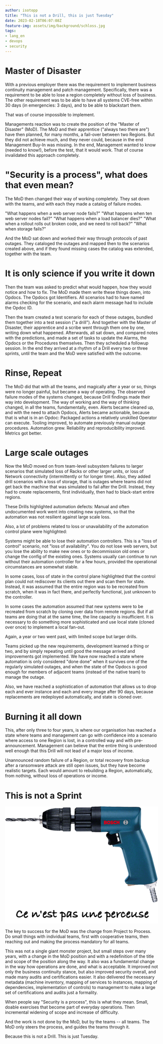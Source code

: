 ```yaml
---
author: isotopp
title: "This is not a Drill, this is just Tuesday"
date: 2023-02-18T06:07:08Z
feature-img: assets/img/background/schloss.jpg
tags:
- lang_en
- devops
- security
---
```


# Master of Disaster

With a previous employer there was the requirement to implement business continuity management and patch management.
Specifically, there was a requirement to be able to lose a region completely without loss of business.
The other requirement was to be able to have all systems CVE-free within 30 days (in emergencies: 3 days), and to be able to blackstart them.

That was of course impossible to implement.

Managements reaction was to create the position of the "Master of Disaster" (MoD).
The MoD and their apprentice ("always two there are") have then planned, for many months, a fail-over between two Regions.
But they did not achieve much, and they never could, because in the end Management Buy-In was missing.
In the end, Management wanted to know (needed to know!), before the test, that it would work.
That of course invalidated this approach completely.

# "Security is a process", what does that even mean?

The MoD then changed their way of working completely.
They sat down with the teams, and with each they made a catalog of failure modes.

"What happens when a web server node fails?"
"What happens when ten web server nodes fail?"
"What happens when a load balancer dies?"
"What when a rollout rolls out broken code, and we need to roll back?"
"What when storage fails?"

And the MoD sat down and worked their way through protocols of past outages.
They cataloged the outages and mapped then to the scenarios created above, and if they found missing cases the catalog was extended, together with the team.

# It is only science if you write it down

Then the team was asked to predict what would happen, how they would notice and how to fix.
The MoD made them write these things down, into Opdocs.
The Opdocs got Identifiers.
All scenarios had to have named alarms checking for the scenario, and each alarm message had to include the Opdoc ID.

Then the team created a test scenario for each of these outages, bundled them together into a test session ("a drill").
And together with the Master of Disaster, their apprentice and a scribe went through them one by one, writing down what happened.
Afterwards, all sat down, and compared notes with the predictions, and made a set of tasks to update the Alarms, the Opdocs or the Procedures themselves.
Then they scheduled a followup session.
In the end they arrived at a rhythm of a Drill every two or three sprints, until the team and the MoD were satisfied with the outcome.

# Rinse, Repeat

The MoD did that with all the teams, and magically after a year or so, things were no longer painful, but became a way of operating.
The observed failure modes of the systems changed, because Drill findings made their way into development.
The way of working and the way of thinking changed, in all the teams, fundamentally, even.
Alerts became cleaned up, and with the need to attach Opdocs, Alerts became actionable, because that is what is in an Opdoc: 
Packaged actions a relatively unskilled Operator can execute.
Tooling improved, to automate previously manual outage procedures.
Automation grew.
Reliability and reproducibility improved.
Metrics got better.

# Large scale outages

Now the MoD moved on from team-level subsystem failures to larger scenarios that simulated loss of Racks or other larger units, or loss of Network connectivity (intermittently or for longer time).
Also, they added drill scenarios with a loss of storage, that is outages where teams did not get back the machine that was simulated to fail after the Drill.
Instead, they had to create replacements, first individually, then had to black-start entire regions.

These Drills highlighted automation defects:
Manual and often undocumented work went into creating new systems, so that the automation was not resilient against large scale loss.

Also, a lot of problems related to loss or unavailability of the automation control plane were highlighted:

Systems might be able to lose their automation controllers.
This is a "loss of control" scenario, not "loss of availability".
You do not lose web servers, but you lose the ability to make new ones or to decommission old ones or change the config of the existing ones.
Systems usually can continue to run without their automation controller for a few hours, provided the operational circumstances are somewhat stable.

In some cases, loss of state in the control plane highlighted that the control plan could not rediscover its clients out there and scan them for state.
Instead, it was assumed that the entire region was to be recreated from scratch, when it was in fact there, and perfectly functional, just unknown to the controller.

In some cases the automation assumed that new systems were to be recreated from scratch by cloning over data from remote regions.
But if all teams are doing that at the same time, the line capacity is insufficient.
It is necessary to do something more sophisticated and use local state (cloned over once) to implement a local fan-out.

Again, a year or two went past, with limited scope but larger drills.

Teams picked up the new requirements, development learned a thing or two, and by simply repeating until good the message arrived and improvements got implemented.
We have now reached a state where automation is only considered "done done" when it survives one of the regularly simulated outages,
and when the state of the Opdocs is good enough for members of adjacent teams (instead of the native team) to manage the outage.

Also, we have reached a sophistication of automation that allows us to drop each and ever instance and each and every image after 90 days,
because replacements are redeployed automatically, and state is cloned over.

# Burning it all down

This, after only three to four years, is where our organisation has reached a state where teams and management can go with confidence into a scenario where access to one Region is lost, in a controlled way and with pre-announcement.
Management can believe that the entire thing is understood well enough that this Drill will not lead of a major loss of income.

Unannounced random failure of a Region, or total recovery from backup after a ransomware attack are still open issues, but they have become realistic targets.
Each would amount to rebuilding a Region, automatically, from nothing, without loss of operations or income.

# This is not a Sprint

![](/uploads/2023/02/not-a-drill.png)

The key to success for the MoD was the change from Project to Process.
Do small things with individual teams, first with cooperative teams, then reaching out and making the process mandatory for all teams.

This was not a single giant monster project, but small steps over many years, with a change in the MoD position and with a redefinition of the title and scope of the position along the way.
It also was a fundamental change in the way how operations are done, and what is acceptable.
It improved not only the business continuity stance, but also improved security overall, and made many audits and certifications easier.
It also delivered the necessary metadata (machine inventory, mapping of services to instances, mapping of dependencies, implementation of controls) to management to make a large set of certifications and audits just a formality.

When people say "Security is a process", this is what they mean.
Small, doable exercises that become part of everyday operations.
Then incremental widening of scope and increase of difficulty.

And the work is not done by the MoD, but by the teams -- all teams.
The MoD only steers the process, and guides the teams through it.

Because this is not a Drill.
This is just Tuesday.
